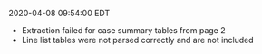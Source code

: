 2020-04-08 09:54:00 EDT


- Extraction failed for case summary tables from page 2
- Line list tables were not parsed correctly and are not included
